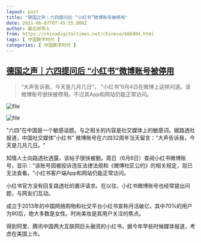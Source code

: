 ```yaml
---
layout: post
title: "德国之声｜六四提问后 “小红书”微博账号被停用"
date: 2021-06-07T07:45:55.000Z
author: 最后领导人
from: https://chinadigitaltimes.net/chinese/666904.html
tags: [ 中国数字时代 ]
categories: [ 中国数字时代 ]
---
```

<!--1623051955000-->
[德国之声｜六四提问后 “小红书”微博账号被停用](https://chinadigitaltimes.net/chinese/666904.html)
------

<div>
<blockquote><p>“大声告诉我，今天是几月几日”， “小红书”6月4日在微博上这样问道。该微博账号很快被停用。不过其App和网站仍能正常访问。</p></blockquote><p><img src="https://chinadigitaltimes.net/chinese/files/2021/06/image-1623066424712.png" alt="file" /></p><p><img src="https://chinadigitaltimes.net/chinese/files/2021/06/image-1623066440946.png" alt="file" /></p><p>&quot;六四&quot;在中国是一个敏感话题。与之相关的内容是社交媒体上的敏感词。据路透社报道，中国社交媒体&quot;小红书&quot; 微博账号在六四32周年当天留言：&quot;大声告诉我，今天是几月几日。&quot;</p><p>知情人士向路透社透露，该帖子很快被删。周日（6月6日）查阅小红书微博账号，显示：&quot;该账号因被投诉违反法律法规和《微博社区公约》的相关规定，现已无法查看。&quot;小红书客户端App和网站仍能正常访问。</p><p>小红书官方没有回复路透社的置评请求。在以往，小红书微博账号也经常提出问题，与网友们互动。</p><p>成立于2013年的中国网络购物和社交平台小红书宣称月活破亿，其中70%的用户为90后，绝大多数是女性。时尚美妆是其用户关注的焦点。</p><p>得到阿里、腾讯中国两大互联网巨头融资的小红书，据今年早些时候媒体报道，考虑在美国上市。</p>
</div>
